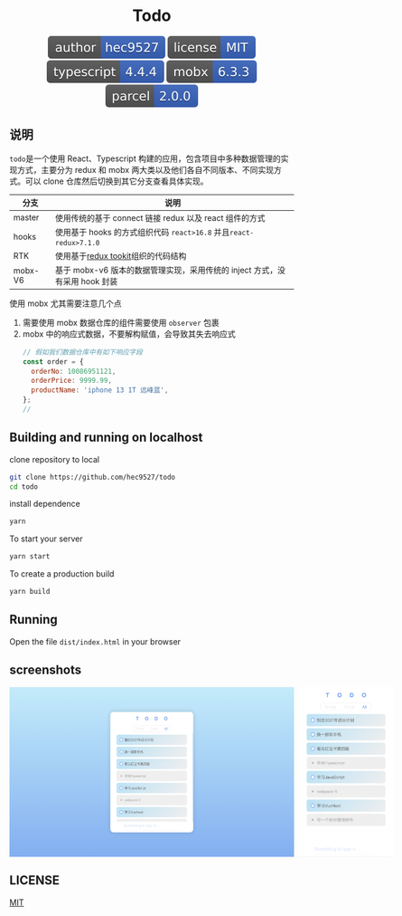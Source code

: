 <div style="text-align:center;" align="center">

# Todo

![](svg/author-hec9527.svg)
![](svg/license-MIT.svg)
![](svg/ts-4.4.4.svg)
![](svg/mobx-6.3.3.svg)
![](svg/parcel-2.0.0.svg)

</div>

## 说明

`todo`是一个使用 React、Typescript 构建的应用，包含项目中多种数据管理的实现方式，主要分为 redux 和 mobx 两大类以及他们各自不同版本、不同实现方式。可以 clone 仓库然后切换到其它分支查看具体实现。

| 分支    | 说明                                                                                 |
| ------- | ------------------------------------------------------------------------------------ |
| master  | 使用传统的基于 connect 链接 redux 以及 react 组件的方式                              |
| hooks   | 使用基于 hooks 的方式组织代码 `react>16.8` 并且`react-redux>7.1.0`                   |
| RTK     | 使用基于[redux tookit](https://www.npmjs.com/package/@reduxjs/toolkit)组织的代码结构 |
| mobx-V6 | 基于 mobx-v6 版本的数据管理实现，采用传统的 inject 方式，没有采用 hook 封装          |

使用 mobx 尤其需要注意几个点

1. 需要使用 mobx 数据仓库的组件需要使用 `observer` 包裹
2. mobx 中的响应式数据，不要解构赋值，会导致其失去响应式
   ```js
   // 假如我们数据仓库中有如下响应字段
   const order = {
     orderNo: 10086951121,
     orderPrice: 9999.99,
     productName: 'iphone 13 1T 远峰蓝',
   };
   //
   ```

## Building and running on localhost

clone repository to local

```zsh
git clone https://github.com/hec9527/todo
cd todo
```

install dependence

```zsh
yarn
```

To start your server

```zsh
yarn start
```

To create a production build

```zsh
yarn build
```

## Running

Open the file `dist/index.html` in your browser

## screenshots

<div style="display:flex;">
<img src="./images/20210824_16-58-10.png" width='auto' height='300' style="margin-right:8px" />

<img src="./images/20210824_16-58-48.png" width='auto' height='300' />
</div>

## LICENSE

[MIT](./LICENSE)
